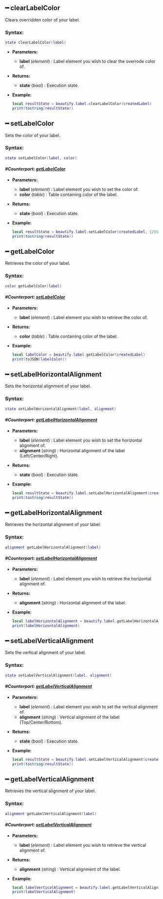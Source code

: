 
## ━ clearLabelColor

Clears overridden color of your label.

### **Syntax:**

```lua
state clearLabelColor(label)
```

* **Parameters:**
  * **label** \(_element_\) : Label element you wish to clear the overrode color of.
* **Returns:**
  * **state** \(_bool_\) : Execution state.
* **Example:**

  ```lua
  local resultState = beautify.label.clearLabelColor(createdLabel)
  print(tostring(resultState))
  ```

## ━ setLabelColor

Sets the color of your label.

### **Syntax:**

```lua
state setLabelColor(label, color)
```

#### _**\#Counterpart:**_ [_**getLabelColor**_](https://github.com/OvileAmriam/MTA-Beautify-Library/wiki/Label#-getLabelColor)

* **Parameters:**
  * **label** \(_element_\) : Label element you wish to set the color of.
  * **color** \(_table_\) : Table containing color of the label.
* **Returns:**
  * **state** \(_bool_\) : Execution state.
* **Example:**

  ```lua
  local resultState = beautify.label.setLabelColor(createdLabel, {255, 0, 0, 255})
  print(tostring(resultState))
  ```

## ━ getLabelColor

Retrieves the color of your label.

### **Syntax:**

```lua
color getLabelColor(label)
```

#### _**\#Counterpart:**_ [_**setLabelColor**_](https://github.com/OvileAmriam/MTA-Beautify-Library/wiki/Label#-setLabelColor)

* **Parameters:**
  * **label** \(_element_\) : Label element you wish to retrieve the color of.
* **Returns:**
  * **color** \(_table_\) : Table containing color of the label.
* **Example:**

  ```lua
  local labelColor = beautify.label.getLabelColor(createdLabel)
  print(toJSON(labelColor))
  ```

## ━ setLabelHorizontalAlignment

Sets the horizontal alignment of your label.

### **Syntax:**

```lua
state setLabelHorizontalAlignment(label, alignment)
```

#### _**\#Counterpart:**_ [_**getLabelHorizontalAlignment**_](https://github.com/OvileAmriam/MTA-Beautify-Library/wiki/Label#-getLabelHorizontalAlignment)

* **Parameters:**
  * **label** \(_element_\) : Label element you wish to set the horizontal alignment of.
  * **alignment** \(_string_\) : Horizontal alignment of the label \(Left/Center/Right\).
* **Returns:**
  * **state** \(_bool_\) : Execution state.
* **Example:**

  ```lua
  local resultState = beautify.label.setLabelHorizontalAlignment(createdLabel, "center")
  print(tostring(resultState))
  ```

## ━ getLabelHorizontalAlignment

Retrieves the horizontal alignment of your label.

### **Syntax:**

```lua
alignment getLabelHorizontalAlignment(label)
```

#### _**\#Counterpart:**_ [_**setLabelHorizontalAlignment**_](https://github.com/OvileAmriam/MTA-Beautify-Library/wiki/Label#-setLabelHorizontalAlignment)

* **Parameters:**
  * **label** \(_element_\) : Label element you wish to retrieve the horizontal alignment of.
* **Returns:**
  * **alignment** \(_string_\) : Horizontal alignment of the label.
* **Example:**

  ```lua
  local labelHorizontalAlignment = beautify.label.getLabelHorizontalAlignment(createdLabel)
  print(labelHorizontalAlignment)
  ```

## ━ setLabelVerticalAlignment

Sets the vertical alignment of your label.

### **Syntax:**

```lua
state setLabelVerticalAlignment(label, alignment)
```

#### _**\#Counterpart:**_ [_**getLabelVerticalAlignment**_](https://github.com/OvileAmriam/MTA-Beautify-Library/wiki/Label#-getLabelVerticalAlignment)

* **Parameters:**
  * **label** \(_element_\) : Label element you wish to set the vertical alignment of.
  * **alignment** \(_string_\) : Vertical alignment of the label \(Top/Center/Bottom\).
* **Returns:**
  * **state** \(_bool_\) : Execution state.
* **Example:**

  ```lua
  local resultState = beautify.label.setLabelVerticalAlignment(createdLabel, "center")
  print(tostring(resultState))
  ```

## ━ getLabelVerticalAlignment

Retrieves the vertical alignment of your label.

### **Syntax:**

```lua
alignment getLabelVerticalAlignment(label)
```

#### _**\#Counterpart:**_ [_**setLabelVerticalAlignment**_](https://github.com/OvileAmriam/MTA-Beautify-Library/wiki/Label#-setLabelVerticalAlignment)

* **Parameters:**
  * **label** \(_element_\) : Label element you wish to retrieve the vertical alignment of.
* **Returns:**
  * **alignment** \(_string_\) : Vertical alignment of the label.
* **Example:**

  ```lua
  local labelVerticalAlignment = beautify.label.getLabelVerticalAlignment(createdLabel)
  print(labelVerticalAlignment)
  ```

